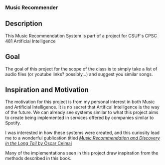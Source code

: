 ### Music Recommender

## Description

This Music Recommendation System is part of a project for CSUF's CPSC 481 Artificial Intelligence

## Goal

The goal of this project for the scope of the class is to simply take a list of audio files (or youtube links? possibly...)
and suggest you similar songs.

## Inspiration and Motivation

The motivation for this project is from my personal interest in both Music and Artificial Intelligence. It is no secret
that Artifical Intelligence is the way of the future. We can already see systems similar to what this project aims to create
being implemented in services offered by companies similar to Spotify.

I was interested in how these systems were created, and this curiosity lead me to a wonderful publication titled
[_Music Recommendation and Discovery in the Long Tail_ by Òscar Celmai](http://ocelma.net/MusicRecommendationBook/index.html)

Many of the implementations seen in this project draw inspiration from the methods described in this book.
